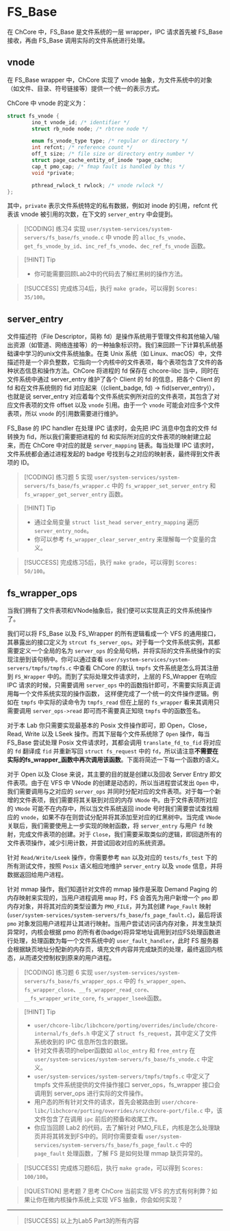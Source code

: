 # FS_Base

<!-- toc -->

在 ChCore 中，FS_Base 是文件系统的一层 wrapper，IPC 请求首先被 FS_Base 接收，再由 FS_Base 调用实际的文件系统进行处理。

## vnode

在 FS_Base wrapper 中，ChCore 实现了 vnode 抽象，为文件系统中的对象（如文件、目录、符号链接等）提供一个统一的表示方式。

ChCore 中 vnode 的定义为：

```C
struct fs_vnode {
        ino_t vnode_id; /* identifier */
        struct rb_node node; /* rbtree node */

        enum fs_vnode_type type; /* regular or directory */
        int refcnt; /* reference count */
        off_t size; /* file size or directory entry number */
        struct page_cache_entity_of_inode *page_cache;
        cap_t pmo_cap; /* fmap fault is handled by this */
        void *private;

        pthread_rwlock_t rwlock; /* vnode rwlock */
};
```

其中，`private` 表示文件系统特定的私有数据，例如对 inode 的引用，refcnt 代表该 vnode 被引用的次数，在下文的 `server_entry` 中会提到。

> [!CODING] 练习4
> 实现 `user/system-services/system-servers/fs_base/fs_vnode.c` 中 vnode 的 `alloc_fs_vnode`、`get_fs_vnode_by_id`、`inc_ref_fs_vnode`、`dec_ref_fs_vnode` 函数。

> [!HINT] Tip
>
> - 你可能需要回顾Lab2中的代码去了解红黑树的操作方法。

> [!SUCCESS]
> 完成练习4后，执行 `make grade`，可以得到 `Scores: 35/100`。

## server_entry

文件描述符（File Descriptor，简称 fd）是操作系统用于管理文件和其他输入/输出资源（如管道、网络连接等）的一种抽象标识符。我们来回顾一下计算机系统基础课中学习的unix文件系统抽象。在类 Unix 系统（如 Linux、macOS）中，文件描述符是一个非负整数，它指向一个内核中的文件表项，每个表项包含了文件的各种状态信息和操作方法。ChCore 将进程的 fd 保存在 chcore-libc 当中，同时在文件系统中通过 server_entry 维护了各个 Client 的 fd 的信息，把各个 Client 的 fd 和在文件系统侧的 fid 对应起来（(client_badge, fd) -> fid(server_entry)），也就是说 server_entry 对应着每个文件系统实例所对应的文件表项，其包含了对应文件表项的文件 offset 以及 `vnode` 引用。由于一个 `vnode` 可能会对应多个文件表项，所以 `vnode` 的引用数需要进行维护。

FS_Base 的 IPC handler 在处理 IPC 请求时，会先把 IPC 消息中包含的文件 fd 转换为 fid，所以我们需要把进程的 fd 和实际所对应的文件表项的映射建立起来，而在 ChCore 中对应的就是 `server_mapping` 链表。每当处理 IPC 请求时，文件系统都会通过进程发起的 badge 号找到与之对应的映射表，最终得到文件表项的 ID。

> [!CODING] 练习题 5
> 实现 `user/system-services/system-servers/fs_base/fs_wrapper.c` 中的 `fs_wrapper_set_server_entry` 和 `fs_wrapper_get_server_entry` 函数。

> [!HINT] Tip
>
> - 通过全局变量 `struct list_head server_entry_mapping` 遍历 `server_entry_node`。
> - 你可以参考 `fs_wrapper_clear_server_entry` 来理解每一个变量的含义。

> [!SUCCESS]
> 完成练习5后，执行 `make grade`，可以得到 `Scores: 50/100`。

## fs_wrapper_ops

当我们拥有了文件表项和VNode抽象后，我们便可以实现真正的文件系统操作了。

我们可以将 FS_Base 以及 FS_Wrapper 的所有逻辑看成一个 VFS 的通用接口，其暴露出的接口定义为 `strcut fs_server_ops`。对于每一个文件系统实例，其都需要定义一个全局的名为 `server_ops` 的全局句柄，并将实际的文件系统操作的实现注册到该句柄中。你可以通过查看 `user/system-services/system-servers/tmpfs/tmpfs.c` 中查看 ChCore 的默认 `tmpfs` 文件系统是怎么将其注册到 `FS_Wrapper` 中的。而到了实际处理文件请求时，上层的 FS_Wrapper 在响应 IPC 请求的时候，只需要调用 `server_ops` 中的函数指针即可，不需要实际真正调用每一个文件系统实现的操作函数， 这样便完成了一个统一的文件操作逻辑。例如在 `tmpfs` 中实际的读命令为 `tmpfs_read` 但在上层的 `fs_wrapper` 看来其调用只需要调用 `server_ops->read` 即可而不需要真正知晓 `tmpfs` 中的函数签名。

对于本 Lab 你只需要实现最基本的 Posix 文件操作即可，即 Open，Close，Read, Write 以及 LSeek 操作。而其下层每个文件系统除了 `Open` 操作，每当 FS_Base 尝试处理 Posix 文件请求时，其都会调用 `translate_fd_to_fid` 将对应的 `fd`  翻译成 `fid` 并重新写回 `struct fs_request` 中的 `fd`，所以请注意**不需要在实际的fs_wrapper_函数中再次调用该函数**。下面将简述一下每一个函数的语义。

对于 Open 以及 Close 来说，其主要的目的就是创建以及回收 Server Entry 即文件表项。由于在 VFS 中 VNode 的创建是动态的，所以当进程尝试发出 `Open` 中，我们需要调用与之对应的 `server_ops` 并同时分配对应的文件表项。对于每一个新增的文件表项，我们需要将其关联到对应的内存 `VNode` 中。由于文件表项所对应的 `VNode` 可能不在内存中，所以当文件系统返回 inode 号时我们需要尝试查找相应的 `vnode`，如果不存在则尝试分配并将其添加至对应的红黑树中。当完成 `VNode` 关联后，我们需要使用上一步实现的映射函数，将 `server_entry` 与用户 `fd` 映射，完成文件表项的创建。对于 `Close`，我们需要采取类似的逻辑，即回退所有的文件表项操作，减少引用计数，并尝试回收对应的系统资源。

针对 `Read/Write/Lseek` 操作，你需要参考 `man` 以及对应的 `tests/fs_test` 下的所有测试文件，按照 `Posix` 语义相应地维护 `server_entry` 以及 `vnode` 信息，并将数据返回给用户进程。

针对 mmap 操作，我们知道针对文件的 mmap 操作是采取 Demand Paging 的内存映射来实现的，当用户进程调用 `mmap` 时，FS 会首先为用户新增一个 `pmo` 即内存对象，并将其对应的类型设置为 `PMO_FILE`，并为其创建 `Page_Fault` 映射(`user/system-services/system-servers/fs_base/fs_page_fault.c`)，最后将该 `pmo` 对象发回用户进程并让其进行映射。当用户尝试访问该内存对象，并发生缺页异常时，内核会根据 pmo 的所有者(badge)将异常地址调用到对应FS处理函数进行处理，处理函数为每一个文件系统中的 `user_fault_handler`，此时 FS 服务器会根据缺页地址分配新的内存页，填充文件内容并完成缺页的处理，最终返回内核态，从而递交控制权到原来的用户进程。

> [!CODING] 练习题 6
> 实现 `user/system-services/system-servers/fs_base/fs_wrapper_ops.c` 中的 `fs_wrapper_open`、`fs_wrapper_close`、`__fs_wrapper_read_core`、`__fs_wrapper_write_core`, `fs_wrapper_lseek`函数。

> [!HINT] Tip
>
> - `user/chcore-libc/libchcore/porting/overrides/include/chcore-internal/fs_defs.h` 中定义了 `struct fs_request`，其中定义了文件系统收到的 IPC 信息所包含的数据。
> - 针对文件表项的helper函数如 `alloc_entry` 和 `free_entry` 在 `user/system-services/system-servers/fs_base/fs_vnode.c` 中定义。
> - `user/system-services/system-servers/tmpfs/tmpfs.c` 中定义了 tmpfs 文件系统提供的文件操作接口 server_ops，fs_wrapper 接口会调用到 server_ops 进行实际的文件操作。
> - 用户态的所有针对文件的请求，首先会被路由到 `user/chcore-libc/libchcore/porting/overrides/src/chcore-port/file.c` 中，该文件包含了在调用 `ipc` 前后的预备和收尾工作。
> - 你应当回顾 Lab2 的代码，去了解针对 PMO_FILE，内核是怎么处理缺页并将其转发到FS中的。同时你需要查看 `user/system-services/system-servers/fs_base/fs_page_fault.c` 中的 `page_fault` 处理函数，了解 FS 是如何处理 mmap 缺页异常的。

> [!SUCCESS]
> 完成练习题6后，执行 `make grade`，可以得到 `Scores: 100/100`。

> [!QUESTION] 思考题 7
> 思考 ChCore 当前实现 VFS 的方式有何利弊？如果让你在微内核操作系统上实现 VFS 抽象，你会如何实现？

---

> [!SUCCESS]
> 以上为Lab5 Part3的所有内容
